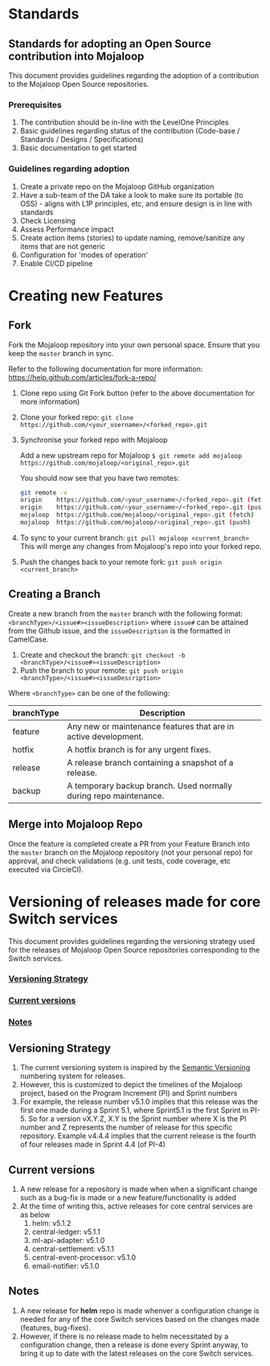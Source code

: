 # Standards

## Standards for adopting an Open Source contribution into Mojaloop
This document provides guidelines regarding the adoption of a contribution to the Mojaloop Open Source repositories.

### Prerequisites
1. The contribution should be in-line with the LevelOne Principles
2. Basic guidelines regarding status of the contribution (Code-base / Standards / Designs / Specifications)
3. Basic documentation to get started

### Guidelines regarding adoption
1. Create a private repo on the Mojaloop GitHub organization
2. Have a sub-team of the DA take a look to make sure its portable (to OSS) - aligns with L1P principles, etc, and ensure design is in line with standards
3. Check Licensing
4. Assess Performance impact
5. Create action items (stories) to update naming, remove/sanitize any items that are not generic
6. Configuration for 'modes of operation'
7. Enable CI/CD pipeline


# Creating new Features #

## Fork ##

Fork the Mojaloop repository into your own personal space.
Ensure that you keep the `master` branch in sync.

Refer to the following documentation for more information: https://help.github.com/articles/fork-a-repo/

1. Clone repo using Git Fork button (refer to the above documentation for more information)

2. Clone your forked repo: `git clone https://github.com/<your_username>/<forked_repo>.git`

3. Synchronise your forked repo with Mojaloop
    
     Add a new upstream repo for Mojaloop `$ git remote add mojaloop https://github.com/mojaloop/<original_repo>.git`

    You should now see that you have two remotes:
    ```bash
    git remote -v
    origin    https://github.com/<your_username>/<forked_repo>.git (fetch)
    origin    https://github.com/<your_username>/<forked_repo>.git (push)
    mojaloop  https://github.com/mojaloop/<original_repo>.git (fetch)
    mojaloop  https://github.com/mojaloop/<original_repo>.git (push)
    ```
4. To sync to your current branch: `git pull mojaloop <current_branch>`
    This will merge any changes from Mojaloop's repo into your forked repo.

5. Push the changes back to your remote fork: `git push origin <current_branch>`

## Creating a Branch ##

Create a new branch from the `master` branch with the following format:
`<branchType>/<issue#><issueDescription>` where `issue#` can be attained from the Github issue, and the `issueDescription` is the formatted in CamelCase.

1. Create and checkout the branch: `git checkout -b <branchType>/<issue#><issueDescription>` 
2. Push the branch to your remote: `git push origin <branchType>/<issue#><issueDescription>`

Where `<branchType>` can be one of the following:

| branchType                | Description  |
| -------------             | ------------- | 
| feature | Any new or maintenance features that are in active development. |
| hotfix | A hotfix branch is for any urgent fixes. |
| release | A release branch containing a snapshot of a release. |
| backup | A temporary backup branch. Used normally during repo maintenance. | 
 

## Merge into Mojaloop Repo ##

Once the feature is completed create a PR from your Feature Branch into the `master` branch on the Mojaloop repository (not your personal repo) for approval, and check validations (e.g. unit tests, code coverage, etc executed via CircieCI).

# Versioning of releases made for core Switch services
This document provides guidelines regarding the versioning strategy used for the releases of Mojaloop Open Source repositories corresponding to the Switch services.

### [Versioning Strategy](#versioning-strategy)
### [Current versions](#current-version)
### [Notes](#notes)

## Versioning Strategy
1. The current versioning system is inspired by the [Semantic Versioning](https://semver.org/) numbering system for releases.
2. However, this is customized to depict the timelines of the Mojaloop project, based on the Program Increment (PI) and Sprint numbers
3. For example, the release number v5.1.0 implies that this release was the first one made during a Sprint 5.1, where Sprint5.1 is the first Sprint in PI-5. So for a version vX.Y.Z, X.Y is the Sprint number where X is the PI number and Z represents the number of release for this specific repository. Example v4.4.4 implies that the current release is the fourth of four releases made in Sprint 4.4 (of PI-4)

## Current versions
1. A new release for a repository is made when when a significant change such as a bug-fix is made or a new feature/functionality is added
2. At the time of writing this, active releases for core central services are as below
   1. helm: v5.1.2
   2. central-ledger: v5.1.1
   3. ml-api-adapter: v5.1.0
   4. central-settlement: v5.1.1
   5. central-event-processor: v5.1.0
   6. email-notifier: v5.1.0

## Notes
1. A new release for **helm** repo is made whenver a configuration change is needed for any of the core Switch services based on the changes made (features, bug-fixes).
2. However, if there is no release made to helm necessitated by a configuration change, then a release is done every Sprint anyway, to bring it up to date with the latest releases on the core Switch services.
